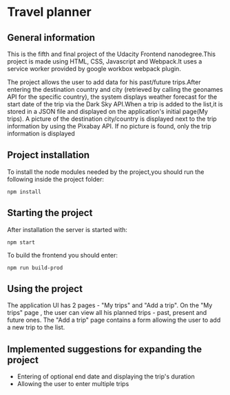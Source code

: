 # Travel planner

## General information 

This is the fifth and final project of the Udacity Frontend nanodegree.This project is made using HTML,
CSS, Javascript and Webpack.It uses a service worker provided by google workbox webpack plugin.

The project allows the user to add data for his past/future trips.After entering the destination country and 
city (retrieved by calling the geonames API for the specific country), the system displays weather forecast for the start date of the trip via the Dark Sky API.When a trip is added to the list,it is stored in a JSON file and displayed on the application's initial page(My trips). A picture of the destination city/country is displayed next to the trip information by using the Pixabay API. If no picture is found, only the trip information is displayed

## Project installation 

To install the node modules needed by the project,you should run the following inside the project folder: 

```
npm install

```

## Starting the project 

After installation the server is started with:

```
npm start

```

To build the frontend you should enter: 

```
npm run build-prod

```

## Using the project 

The application UI has 2 pages - "My trips" and "Add a trip".
On the "My trips" page , the user can view all his planned trips - past, present and future ones.
The "Add a trip" page contains a form allowing the user to add a new trip to the list.

## Implemented suggestions for expanding the project 

* Entering of optional end date and displaying the trip's duration 
* Allowing the user to enter multiple trips 
